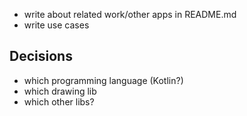 - write about related work/other apps in README.md
- write use cases

## Decisions

- which programming language (Kotlin?)
- which drawing lib
- which other libs?

